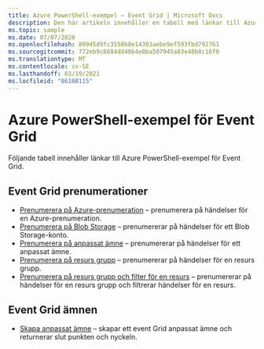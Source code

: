 ```yaml
---
title: Azure PowerShell-exempel – Event Grid | Microsoft Docs
description: Den här artikeln innehåller en tabell med länkar till Azure PowerShell skript exempel för Azure Event Grid.
ms.topic: sample
ms.date: 07/07/2020
ms.openlocfilehash: 89945d9fc3558b8e14303aebe9ef593fbd792761
ms.sourcegitcommit: 772eb9c6684dd4864e0ba507945a83e48b8c16f0
ms.translationtype: MT
ms.contentlocale: sv-SE
ms.lasthandoff: 03/19/2021
ms.locfileid: "86108115"
---
```

# <a name="azure-powershell-samples-for-event-grid"></a>Azure PowerShell-exempel för Event Grid

Följande tabell innehåller länkar till Azure PowerShell-exempel för Event Grid.

## <a name="event-grid-subscriptions"></a>Event Grid prenumerationer

- [Prenumerera på Azure-prenumeration](scripts/event-grid-powershell-azure-subscription.md) – prenumerera på händelser för en Azure-prenumeration. 
- [Prenumerera på Blob Storage](scripts/event-grid-powershell-blob.md) – prenumererar på händelser för ett Blob Storage-konto.
- [Prenumerera på anpassat ämne](scripts/event-grid-powershell-subscribe-custom-topic.md) – prenumererar på händelser för ett anpassat ämne. 
- [Prenumerera på resurs grupp](scripts/event-grid-powershell-resource-group.md) – prenumererar på händelser för en resurs grupp. 
- [Prenumerera på resurs grupp och filter för en resurs](scripts/event-grid-powershell-resource-group-filter.md) – prenumererar på händelser för en resurs grupp och filtrerar händelser för en resurs. 

## <a name="event-grid-topics"></a>Event Grid ämnen

- [Skapa anpassat ämne](scripts/event-grid-powershell-create-custom-topic.md) – skapar ett event Grid anpassat ämne och returnerar slut punkten och nyckeln.  

